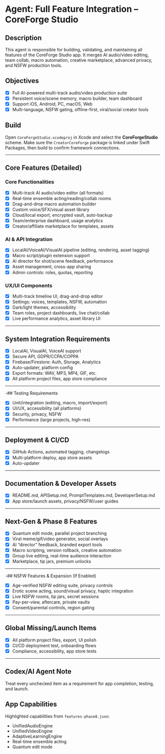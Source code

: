 # Agent: Full Feature Integration – CoreForge Studio

## Description
This agent is responsible for building, validating, and maintaining all features of the CoreForge Studio app. It merges AI audio/video editing, team collab, macro automation, creative marketplace, advanced privacy, and NSFW production tools.

## Objectives
- [x] Full AI-powered multi-track audio/video production suite
- [x] Persistent voice/scene memory, macro builder, team dashboard
 - [x] Support iOS, Android, PC, macOS, Web
 - [x] Multi-language, NSFW gating, offline-first, viral/social creator tools

## Build
Open `CoreForgeStudio.xcodeproj` in Xcode and select the **CoreForgeStudio** scheme.
Make sure the `CreatorCoreForge` package is linked under Swift Packages, then build
to confirm framework connections.

---

## Core Features (Detailed)

### Core Functionalities
- [x] Multi-track AI audio/video editor (all formats)
- [x] Real-time ensemble acting/reading/collab rooms
- [x] Drag-and-drop macro automation builder
- [x] Custom voice/SFX/visual asset library
- [x] Cloud/local export, encrypted vault, auto-backup
- [x] Team/enterprise dashboard, usage analytics
- [x] Creator/affiliate marketplace for templates, assets

### AI & API Integration
- [x] LocalAI/VoiceAI/VisualAI pipeline (editing, rendering, asset tagging)
- [x] Macro script/plugin extension support
- [x] AI director for shot/scene feedback, performance
- [x] Asset management, cross-app sharing
- [x] Admin controls: roles, quotas, reporting

### UX/UI Components
- [x] Multi-track timeline UI, drag-and-drop editor
- [x] Settings: voices, templates, NSFW, automation
- [x] Dark/light themes, accessibility
- [x] Team roles, project dashboards, live chat/collab
- [x] Live performance analytics, asset library UI

---

## System Integration Requirements
- [x] LocalAI, VisualAI, VoiceAI support
- [x] Secure API, GDPR/CCPA/COPPA
- [x] Firebase/Firestore: Auth, Storage, Analytics
- [x] Auto-updater, platform config
- [x] Export formats: WAV, MP3, MP4, GIF, etc.
- [x] All platform project files, app store compliance

---

-## Testing Requirements
- [x] Unit/integration (editing, macro, import/export)
- [x] UI/UX, accessibility (all platforms)
- [x] Security, privacy, NSFW
- [x] Performance (large projects, high-res)

---

## Deployment & CI/CD
- [x] GitHub Actions, automated tagging, changelogs
- [x] Multi-platform deploy, app store assets
- [x] Auto-updater

---

## Documentation & Developer Assets
- [x] README.md, APISetup.md, PromptTemplates.md, DeveloperSetup.md
 - [x] App store/launch assets, privacy/NSFW/user guides

---

## Next-Gen & Phase 8 Features
- [x] Quantum edit mode, parallel project branching
- [x] Viral meme/gif/video generator, social overlays
- [x] AI “director” feedback, branded export tools
- [x] Macro scripting, version rollback, creative automation
- [x] Group live editing, real-time audience interaction
- [x] Marketplace, tip jars, premium unlocks

---

-## NSFW Features & Expansion (If Enabled)
- [x] Age-verified NSFW editing suite, privacy controls
- [x] Erotic scene acting, sound/visual privacy, haptic integration
- [x] Live NSFW rooms, tip jars, secret sessions
- [x] Pay-per-view, aftercare, private vaults
- [x] Consent/parental controls, region gating

---

## Global Missing/Launch Items
- [x] All platform project files, export, UI polish
- [x] CI/CD deployment test, onboarding flows
- [x] Compliance, accessibility, app store tests

---

## Codex/AI Agent Note
Treat every unchecked item as a requirement for app completion, testing, and launch.

## App Capabilities

Highlighted capabilities from `features-phase8.json`:
- UnifiedAudioEngine
- UnifiedVideoEngine
- AdaptiveLearningEngine
- Real-time ensemble acting
- Quantum edit mode

